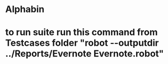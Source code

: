 # Alphabin
# to run suite run this command from Testcases folder "robot --outputdir ../Reports/Evernote Evernote.robot"
